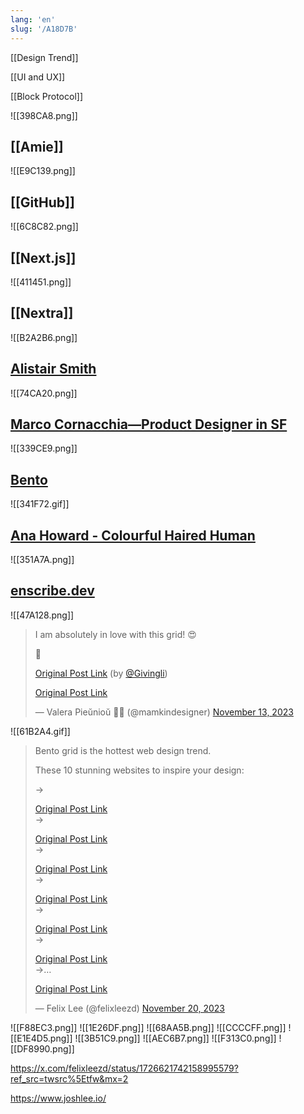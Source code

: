 ```yaml
---
lang: 'en'
slug: '/A18D7B'
---
```


[[Design Trend]]

[[UI and UX]]

[[Block Protocol]]

![[398CA8.png]]

## [[Amie]]

![[E9C139.png]]

## [[GitHub]]

![[6C8C82.png]]

## [[Next.js]]

![[411451.png]]

## [[Nextra]]

![[B2A2B6.png]]

## [Alistair Smith](https://alistair.sh/)

![[74CA20.png]]

## [Marco Cornacchia—Product Designer in SF](https://www.marco.fyi/)

![[339CE9.png]]

## [Bento](https://bento.me/en/home)

![[341F72.gif]]

## [Ana Howard - Colourful Haired Human](https://www.anahoward.me/)

![[351A7A.png]]

## [enscribe.dev](https://enscribe.dev/)

![[47A128.png]]

<blockquote class="twitter-tweet">

I am absolutely in love with this grid! 😍

🔗

[Original Post Link](https://t.co/9bdHj1BvOe) (by [@Givingli](https://twitter.com/Givingli?ref_src=twsrc%5Etfw))

[Original Post Link](https://t.co/ruR2sSPv9I)

&mdash; Valera Pieŭnioŭ 💙💛 (@mamkindesigner) [November 13, 2023](https://twitter.com/mamkindesigner/status/1724006872792158384?ref_src=twsrc%5Etfw)

</blockquote>

![[61B2A4.gif]]

<blockquote class="twitter-tweet">

Bento grid is the hottest web design trend.

These 10 stunning websites to inspire your design:

→

[Original Post Link](https://t.co/7Jr2PVuMUJ)<br/>→

[Original Post Link](https://t.co/qDmdqrONQJ)<br/>→

[Original Post Link](https://t.co/7jnHYERejE)<br/>→

[Original Post Link](https://t.co/MkACKz8ur6)<br/>→

[Original Post Link](https://t.co/pCbIcQy8a4)<br/>→

[Original Post Link](https://t.co/NXFCYcoRu1)<br/>→…

[Original Post Link](https://t.co/yDZ6JJp02P)

&mdash; Felix Lee (@felixleezd) [November 20, 2023](https://twitter.com/felixleezd/status/1726621742158995579?ref_src=twsrc%5Etfw)

</blockquote>

![[F88EC3.png]]
![[1E26DF.png]]
![[68AA5B.png]]
![[CCCCFF.png]]
![[E1E4D5.png]]
![[3B51C9.png]]
![[AEC6B7.png]]
![[F313C0.png]]
![[DF8990.png]]



https://x.com/felixleezd/status/1726621742158995579?ref_src=twsrc%5Etfw&mx=2

https://www.joshlee.io/

